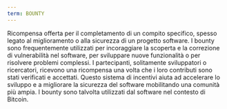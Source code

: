 ```yaml
---
term: BOUNTY
---
```


Ricompensa offerta per il completamento di un compito specifico, spesso legato al miglioramento o alla sicurezza di un progetto software. I bounty sono frequentemente utilizzati per incoraggiare la scoperta e la correzione di vulnerabilità nel software, per sviluppare nuove funzionalità o per risolvere problemi complessi. I partecipanti, solitamente sviluppatori o ricercatori, ricevono una ricompensa una volta che i loro contributi sono stati verificati e accettati. Questo sistema di incentivi aiuta ad accelerare lo sviluppo e a migliorare la sicurezza del software mobilitando una comunità più ampia. I bounty sono talvolta utilizzati dal software nel contesto di Bitcoin.
